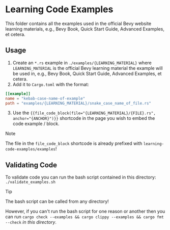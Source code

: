 # Learning Code Examples

This folder contains all the examples used in the official Bevy website learning materials, e.g., Bevy Book, Quick Start Guide, Advanced Examples, et cetera.

## Usage

1. Create an `*.rs` example in `./examples/{LEARNING_MATERIAL}` where `LEARNING_MATERIAL` is the official Bevy learning material the example will be used in, e.g., Bevy Book, Quick Start Guide, Advanced Examples, et cetera.
2. Add it to `Cargo.toml` with the format:
  ```toml
  [[example]]
  name = "kebab-case-name-of-example"
  path = "examples/{LEARNING_MATERIAL}/snake_case_name_of_file.rs"
  ```
3. Use the `{{file_code_block(file="{LEARNING_MATERIAL}/{FILE}.rs", anchor="{ANCHOR}")}}` shortcode in the page you wish to embed the code example / block. 

> [!NOTE]
> The file in the `file_code_block` shortcode is already prefixed with `learning-code-examples/examples`!


## Validating Code

To validate code you can run the bash script contained in this directory:
`./validate_examples.sh`

>[!TIP]
> The bash script can be called from any directory!

However, if you can't run the bash script for one reason or another then you can run `cargo check --examples && cargo clippy --examples && cargo fmt --check` _in this directory_.
